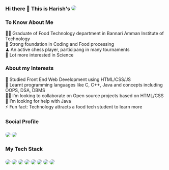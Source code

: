 ### Hi there 👋 This is Harish's <a href="https://github.com/Harishnh118"> <img src="https://img.shields.io/badge/GitHub-100000?style=for-the-badge&logo=github&logoColor=white" style="border-radius:20px"> </a>

### <h3>To Know About Me</h3>
👨‍🎓  Graduate of Food Technology department in Bannari Amman Institute of Technology <br>
📖  Strong foundation in Coding and Food processing <br>
♟   An active chess player, participang in many tournaments <br>
🚀 Lot more interested in Science

<h3>About my Interests</h3>

🔭 Studied Front End Web Development using HTML/CSS/JS <br>
🌱 Learnt programming languages like C, C++, Java and concepts including OOPS, DSA, DBMS<br>
👨‍💻 I’m looking to collaborate on Open source projects based on HTML/CSS <br>
🤔 I’m looking for help with Java <br>
⚡ Fun fact: Technology attracts a food tech student to learn more <br>

<h3>Social Profile<h3>

 ### <a href="https://www.linkedin.com/in/harish-n-4bb424210/" ><img src="https://img.shields.io/badge/LinkedIn-0077B5?style=for-the-badge&logo=linkedin&logoColor=white" style="border-radius:20px"></a> <a href="https://www.codechef.com/users/harish_118"> <img src="https://img.shields.io/badge/Codechef-%23B92B27.svg?&style=for-the-badge&logo=Codechef&logoColor=white" style="border-radius:20px"> </a>

<h3>My Tech Stack</h3>

### <img src="https://img.shields.io/badge/C-00599C?style=for-the-badge&logo=c&logoColor=white" style="border-radius:20px"> <img src="https://img.shields.io/badge/C%2B%2B-00599C?style=for-the-badge&logo=c%2B%2B&logoColor=white" style="border-radius:20px"> <img src="https://img.shields.io/badge/Java-ED8B00?style=for-the-badge&logo=openjdk&logoColor=white" style="border-radius:20px"> <img src="https://img.shields.io/badge/Python-3776AB?style=for-the-badge&logo=python&logoColor=white" style="border-radius:20px"> <img src="https://img.shields.io/badge/HTML5-E34F26?style=for-the-badge&logo=html5&logoColor=white" style="border-radius:20px"> <img src="https://img.shields.io/badge/CSS-239120?&style=for-the-badge&logo=css3&logoColor=white" style="border-radius:20px"> <img src="https://img.shields.io/badge/JavaScript-F7DF1E?style=for-the-badge&logo=javascript&logoColor=black" style="border-radius:20px"> <img src="https://img.shields.io/badge/PHP-777BB4?style=for-the-badge&logo=php&logoColor=white" style="border-radius:20px"> 
